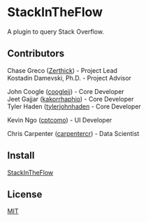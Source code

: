 # StackInTheFlow

A plugin to query Stack Overflow.

## Contributors

Chase Greco ([Zerthick](https://github.com/zerthick)) - Project Lead  
Kostadin Damevski, Ph.D. - Project Advisor  

John Coogle ([cooglejj](https://github.com/cooglejj)) - Core Developer  
Jeet Gajjar ([kakorrhaphio](https://github.com/kakorrhaphio)) - Core Developer  
Tyler Haden ([tylerjohnhaden]((https://github.com/tylerjohnhaden)) - Core Developer

Kevin Ngo ([cptcomo](https://github.com/cptcomo)) - UI Developer  

Chris Carpenter ([carpentercr](https://github.com/carpentercr)) - Data Scientist

## Install
[StackInTheFlow](https://plugins.jetbrains.com/plugin/9653-stackintheflow)

## License

[MIT](../LICENSE)
